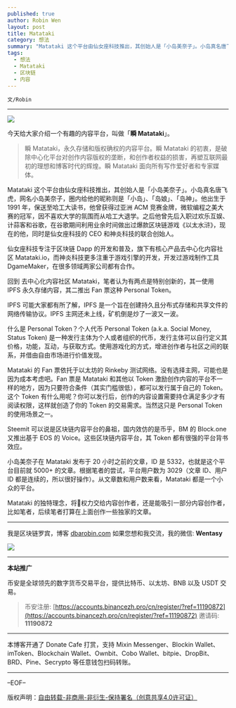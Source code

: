 ```yaml
---
published: true
author: Robin Wen
layout: post
title: Matataki
category: 想法
summary: "Matataki 这个平台由仙女座科技推出，其创始人是「小岛美奈子」。小岛真名唐飞虎，网名小岛美奈子，圈内给他的昵称则是「小岛」、「岛娘」、「岛神」。他出生于 1991 年，保送至哈工大读书，他曾获得过亚洲 ACM 竞赛金牌，微软编程之美大赛的冠军，因不喜欢大学的氛围而从哈工大退学。之后他曾先后入职过欢乐互娱、计蒜客和谷歌，在谷歌期间利用业余时间做出过爆款区块链游戏《以太水浒》，现在的他，同时是仙女座科技的 CEO 和神炎科技的联合创始人。"
tags:
  - 想法
  - Matataki
  - 区块链
  - 内容
---
```


`文/Robin`

***

![](https://cdn.dbarobin.com/sbeu0cx.png)

今天给大家介绍一个有趣的内容平台，叫做「**瞬 Matataki**」。

> 瞬 Matataki，永久存储和版权确权的内容平台。瞬 Matataki 的初衷，是破除中心化平台对创作内容版权的垄断，和创作者权益的损害，再塑互联网最初的理想和博客时代的辉煌。瞬 Matataki 面向所有写作爱好者和专家媒体。

Matataki 这个平台由仙女座科技推出，其创始人是「小岛美奈子」。小岛真名唐飞虎，网名小岛美奈子，圈内给他的昵称则是「小岛」、「岛娘」、「岛神」。他出生于 1991 年，保送至哈工大读书，他曾获得过亚洲 ACM 竞赛金牌，微软编程之美大赛的冠军，因不喜欢大学的氛围而从哈工大退学。之后他曾先后入职过欢乐互娱、计蒜客和谷歌，在谷歌期间利用业余时间做出过爆款区块链游戏《以太水浒》，现在的他，同时是仙女座科技的 CEO 和神炎科技的联合创始人。

仙女座科技专注于区块链 Dapp 的开发和普及，旗下有核心产品去中心化内容社区 Matataki.io，而神炎科技更多注重于游戏引擎的开发，开发过游戏制作工具 DgameMaker，在很多领域两家公司都有合作。

回到 去中心化内容社区 Matataki，笔者认为有两点是特别创新的，其一使用 IPFS 永久存储内容，其二推出 Fan 票这种 Personal Token。

IPFS 可能大家都有所了解，IPFS 是一个旨在创建持久且分布式存储和共享文件的网络传输协议。IPFS 主网还未上线，矿机倒是炒了一波又一波。

什么是 Personal Token？个人代币 Personal Token (a.k.a. Social Money, Status Token) 是一种发行主体为个人或者组织的代币，发行主体可以自行定义其价格，功能，互动，与获取方式。使用游戏化的方式，增进创作者与社区之间的联系，并借由自由市场进行价值发现。

Matataki 的 Fan 票依托于以太坊的 Rinkeby 测试网络。没有选择主网，可能也是因为成本考虑吧。Fan 票是 Matataki 和其他以 Token 激励创作内容的平台不一样的地方，因为只要符合条件（其实门槛很低），都可以发行属于自己的 Token。这个 Token 有什么用呢？你可以发行后，创作的内容设置需要持仓满足多少才有阅读权限，这样就创造了你的 Token 的交易需求。当然这只是 Personal Token 的使用场景之一。

Steemit 可以说是区块链内容平台的鼻祖，国内效仿的是币乎，BM 的 Block.one 又推出基于 EOS 的 Voice。这些区块链内容平台，其 Token 都有很强的平台背书效应。

小岛美奈子在 Matataki 发布于 20 小时之前的文章，ID 是 5332，也就是这个平台目前就 5000+ 的文章。根据笔者的尝试，平台用户数为 3029（文章 ID、用户 ID 都是连续的，所以很好操作）。从文章数和用户数来看，Matataki 都是一个小众的平台。

Matataki 的独特理念，将权力交给内容创作者，还是能吸引一部分内容创作者，比如笔者，后续笔者打算在上面创作一些独家的文章。

***

我是区块链罗宾，博客 [dbarobin.com](https://dbarobin.com/)
如果您想和我交流，我的微信: **Wentasy**

![](https://cdn.dbarobin.com/v4yywe2.png)

***

**本站推广**

币安是全球领先的数字货币交易平台，提供比特币、以太坊、BNB 以及 USDT 交易。

> 币安注册: [https://accounts.binancezh.pro/cn/register/?ref=11190872](https://accounts.binancezh.pro/cn/register/?ref=11190872)
> 邀请码: **11190872**

***

本博客开通了 Donate Cafe 打赏，支持 Mixin Messenger、Blockin Wallet、imToken、Blockchain Wallet、Ownbit、Cobo Wallet、bitpie、DropBit、BRD、Pine、Secrypto 等任意钱包扫码转账。

<center>
    <div class="--donate-button"
         data-button-id="f8b9df0d-af9a-460d-8258-d3f435445075"
    ></div>
</center>

***

–EOF–

版权声明：[自由转载-非商用-非衍生-保持署名（创意共享4.0许可证）](http://creativecommons.org/licenses/by-nc-nd/4.0/deed.zh)